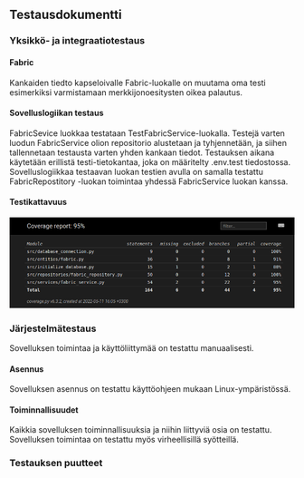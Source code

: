 
## Testausdokumentti

### Yksikkö- ja integraatiotestaus

#### Fabric
Kankaiden tiedto kapseloivalle Fabric-luokalle on muutama oma testi esimerkiksi varmistamaan merkkijonoesitysten oikea palautus.

#### Sovelluslogiikan testaus
FabricSevice luokkaa testataan TestFabricService-luokalla. Testejä varten luodun FabricService olion repositorio alustetaan ja tyhjennetään, ja siihen tallennetaan testausta varten yhden kankaan tiedot. Testauksen aikana käytetään erillistä testi-tietokantaa, joka on määritelty .env.test tiedostossa. Sovelluslogiikkaa testaavan luokan testien avulla on samalla testattu FabricRepostitory -luokan toimintaa yhdessä FabricService luokan kanssa.

#### Testikattavuus
![](./kuvat/testikattavuus.png)

### Järjestelmätestaus
Sovelluksen toimintaa ja käyttöliittymää on testattu manuaalisesti.

#### Asennus
Sovelluksen asennus on testattu käyttöohjeen mukaan Linux-ympäristössä.
#### Toiminnallisuudet
Kaikkia sovelluksen toiminnallisuuksia ja niihin liittyviä osia on testattu. Sovelluksen toimintaa on testattu myös virheellisillä syötteillä.

### Testauksen puutteet
